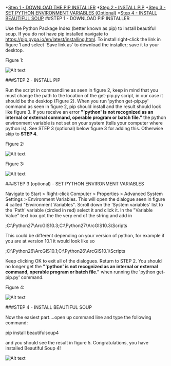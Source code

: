 *[Step 1 - DOWNLOAD THE PIP INSTALLER](https://github.com/cameronezzi/KML-to-Layer-Post-Process/blob/master/docs_images/bs4_install.md#step-4---install-beautiful-soup)
*[Step 2 - INSTALL PIP](https://github.com/cameronezzi/KML-to-Layer-Post-Process/blob/master/docs_images/bs4_install.md#step-2---install-pip)
*[Step 3  - SET PYTHON ENVIRONMENT VARIABLES (Optional)](https://github.com/cameronezzi/KML-to-Layer-Post-Process/blob/master/docs_images/bs4_install.md#step-3---set-python-environment-variables)
*[Step 4 - INSTALL BEAUTIFUL SOUP](https://github.com/cameronezzi/KML-to-Layer-Post-Process/blob/master/docs_images/bs4_install.md#step-3---install-beautiful-soup)
##STEP 1 - DOWNLOAD PIP INSTALLER

Use the Python Package Index (better known as pip) to install beautiful soup. If you do not have pip installed navigate to
https://pip.pypa.io/en/latest/installing.html. To install right-click the link in figure 1 and select 'Save link as' to download the installer; save it to your desktop.

Figure 1:

 ![Alt text](/../master/docs_images/Pip.png?raw=true)
 
###STEP 2 - INSTALL PIP

Run the script in commandline as seen in figure 2, keep in mind that you must change the path to the location of the get-pip.py script, in our case it should be the desktop (Figure 2). When you run 'python get-pip.py' command as seen in figure 2, pip should install and the result should look like figure 3. If you receive an error <b>"'python' is not recognized as an internal or external command, operable program or batch file."</b>  the python environment variable is not set on your system (tells your computer where python is). See STEP 3 (optional) below figure 3 for adding this. Otherwise skip to <b>STEP 4</b>.

Figure 2:

 ![Alt text](/../master/docs_images/commandline1.png?raw=true)
 
Figure 3:

 ![Alt text](/../master/docs_images/commandline2.png?raw=true)

###STEP 3 (optional) - SET PYTHON ENVIRONMENT VARIABLES

Navigate to Start > Right-click Computer > Properties > Advanced System Settings > Environment Variables. This will open the dialogue seen in figure 4 called "Environment Variables". Scroll down the 'System variables' list to the 'Path' variable (circled in red) select it and click it. In the "Variable Value" text box got the the very end of the string and add in 

;C:\Python27\ArcGIS10.3;C:\Python27\ArcGIS10.3\Scripts        

This could be different depending on your version of python, for example if you are at version 10.1 it would look like so

;C:\Python26\ArcGIS10.1;C:\Python26\ArcGIS10.1\Scripts

Keep clicking OK to exit all of the dialogues. Return to STEP 2. You should no longer get the <b>"'python' is not recognized as an internal or external command, operable program or batch file."</b> when running the 'python get-pip.py' command.

Figure 4:

 ![Alt text](/../master/docs_images/env_var.png?raw=true)
 
###STEP 4 - INSTALL BEAUTIFUL SOUP
 
 Now the easiest part....open up command line and type the following command:
 
 pip install beautifulsoup4 
 
 and you should see the result in figure 5. Congratulations, you have installed Beautiful Soup 4!
 
  ![Alt text](/../master/docs_images/commandline3.png?raw=true)
